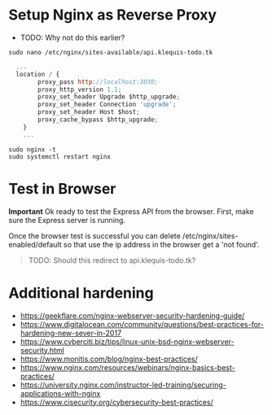# Setup Nginx as Reverse Proxy
- TODO: Why not do this earlier?

```
sudo nano /etc/nginx/sites-available/api.klequis-todo.tk

```

```js
  ...
  location / {
        proxy_pass http://localhost:3030;
        proxy_http_version 1.1;
        proxy_set_header Upgrade $http_upgrade;
        proxy_set_header Connection 'upgrade';
        proxy_set_header Host $host;
        proxy_cache_bypass $http_upgrade;
    }
    ...
```

```
sudo nginx -t
sudo systemctl restart nginx
```

# Test in Browser
**Important**
Ok ready to test the Express API from the browser. First, make sure the Express
server is running.

Once the browser test is successful you can delete /etc/nginx/sites-enabled/default so that use the ip address in the browser get a 'not found'.
> TODO: Should this redirect to api.klequis-todo.tk?

# Additional hardening

- https://geekflare.com/nginx-webserver-security-hardening-guide/
- https://www.digitalocean.com/community/questions/best-practices-for-hardening-new-sever-in-2017
- https://www.cyberciti.biz/tips/linux-unix-bsd-nginx-webserver-security.html
- https://www.monitis.com/blog/nginx-best-practices/
- https://www.nginx.com/resources/webinars/nginx-basics-best-practices/
- https://university.nginx.com/instructor-led-training/securing-applications-with-nginx
- https://www.cisecurity.org/cybersecurity-best-practices/
